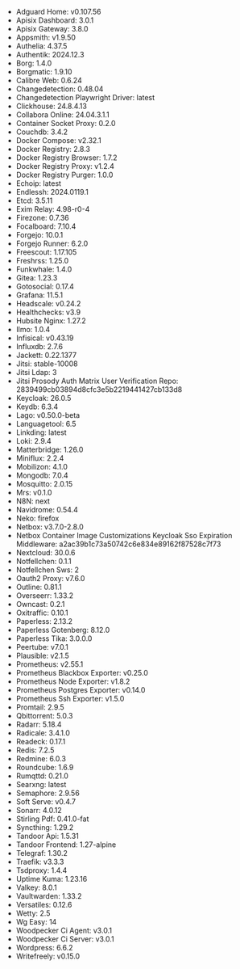 * Adguard Home: v0.107.56
* Apisix Dashboard: 3.0.1
* Apisix Gateway: 3.8.0
* Appsmith: v1.9.50
* Authelia: 4.37.5
* Authentik: 2024.12.3
* Borg: 1.4.0
* Borgmatic: 1.9.10
* Calibre Web: 0.6.24
* Changedetection: 0.48.04
* Changedetection Playwright Driver: latest
* Clickhouse: 24.8.4.13
* Collabora Online: 24.04.3.1.1
* Container Socket Proxy: 0.2.0
* Couchdb: 3.4.2
* Docker Compose: v2.32.1
* Docker Registry: 2.8.3
* Docker Registry Browser: 1.7.2
* Docker Registry Proxy: v1.2.4
* Docker Registry Purger: 1.0.0
* Echoip: latest
* Endlessh: 2024.0119.1
* Etcd: 3.5.11
* Exim Relay: 4.98-r0-4
* Firezone: 0.7.36
* Focalboard: 7.10.4
* Forgejo: 10.0.1
* Forgejo Runner: 6.2.0
* Freescout: 1.17.105
* Freshrss: 1.25.0
* Funkwhale: 1.4.0
* Gitea: 1.23.3
* Gotosocial: 0.17.4
* Grafana: 11.5.1
* Headscale: v0.24.2
* Healthchecks: v3.9
* Hubsite Nginx: 1.27.2
* Ilmo: 1.0.4
* Infisical: v0.43.19
* Influxdb: 2.7.6
* Jackett: 0.22.1377
* Jitsi: stable-10008
* Jitsi Ldap: 3
* Jitsi Prosody Auth Matrix User Verification Repo: 2839499cb03894d8cfc3e5b2219441427cb133d8
* Keycloak: 26.0.5
* Keydb: 6.3.4
* Lago: v0.50.0-beta
* Languagetool: 6.5
* Linkding: latest
* Loki: 2.9.4
* Matterbridge: 1.26.0
* Miniflux: 2.2.4
* Mobilizon: 4.1.0
* Mongodb: 7.0.4
* Mosquitto: 2.0.15
* Mrs: v0.1.0
* N8N: next
* Navidrome: 0.54.4
* Neko: firefox
* Netbox: v3.7.0-2.8.0
* Netbox Container Image Customizations Keycloak Sso Expiration Middleware: a2ac39b1c73a50742c6e834e89162f87528c7f73
* Nextcloud: 30.0.6
* Notfellchen: 0.1.1
* Notfellchen Sws: 2
* Oauth2 Proxy: v7.6.0
* Outline: 0.81.1
* Overseerr: 1.33.2
* Owncast: 0.2.1
* Oxitraffic: 0.10.1
* Paperless: 2.13.2
* Paperless Gotenberg: 8.12.0
* Paperless Tika: 3.0.0.0
* Peertube: v7.0.1
* Plausible: v2.1.5
* Prometheus: v2.55.1
* Prometheus Blackbox Exporter: v0.25.0
* Prometheus Node Exporter: v1.8.2
* Prometheus Postgres Exporter: v0.14.0
* Prometheus Ssh Exporter: v1.5.0
* Promtail: 2.9.5
* Qbittorrent: 5.0.3
* Radarr: 5.18.4
* Radicale: 3.4.1.0
* Readeck: 0.17.1
* Redis: 7.2.5
* Redmine: 6.0.3
* Roundcube: 1.6.9
* Rumqttd: 0.21.0
* Searxng: latest
* Semaphore: 2.9.56
* Soft Serve: v0.4.7
* Sonarr: 4.0.12
* Stirling Pdf: 0.41.0-fat
* Syncthing: 1.29.2
* Tandoor Api: 1.5.31
* Tandoor Frontend: 1.27-alpine
* Telegraf: 1.30.2
* Traefik: v3.3.3
* Tsdproxy: 1.4.4
* Uptime Kuma: 1.23.16
* Valkey: 8.0.1
* Vaultwarden: 1.33.2
* Versatiles: 0.12.6
* Wetty: 2.5
* Wg Easy: 14
* Woodpecker Ci Agent: v3.0.1
* Woodpecker Ci Server: v3.0.1
* Wordpress: 6.6.2
* Writefreely: v0.15.0

